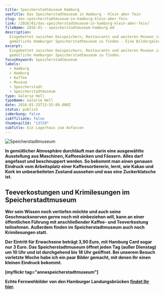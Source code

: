 ```yaml
---
title: Speicherstadtmuseum Hamburg
seoTitle: Das Speicherstadtmuseum in Hamburg - Klein aber fein
slug: das-speicherstadtmuseum-in-hamburg-klein-aber-fein
link: /2016/01/das-speicherstadtmuseum-in-hamburg-klein-aber-fein/
fileName: 2016-01---speicherstadtmuseum-hamburg.md
description:
  Eingebettet zwischen Kaispeichern, Restaurants und weiteren Museen ist das
  gemütliche Hamburger Speicherstadtmuseum zu finden - Eine Bildergalerie
excerpt:
  Eingebettet zwischen Kaispeichern, Restaurants und weiteren Museen ist das
  gemütliche Hamburger Speicherstadtmuseum zu finden.
focusKeyword: Speicherstadtmuseum
labels:
  - Hamburg
  - Hamburg
  - Kaffee
  - Museum
  - Speicherstadt
  - Speicherstadtmuseum
type: Galerie Hell
typeName: Galerie Hell
date: 2016-01-25T13:55:09.000Z
status: publish
isWerbung: false
isAffiliate: false
thumbnailId: "13729"
subTitle: Ein Lagerhaus zum Anfassen
---
```


![Speicherstadtmuseum](http://cardamonchai.com/wp-content/uploads/2016/01/24494461322_6ea951b9d2_z-640x480.jpg)

<strong>

In gemütlicher Atmosphäre durchläuft man darin eine ausgewählte Ausstellung aus
Maschinen, Kaffeesäcken und Fässern. Alles darf angefasst und beschnuppert
werden. So bekommt man einen genauen Eindruck vom Arbeitsplatz einer
Kaffeesortiererin, lernt, wie Kakao und Kork im unbearbeiteten Zustand aussehen
und was eine Zuckerklatsche ist.

## Teeverkostungen und Krimilesungen im Speicherstadtmuseum

Wer sein Wissen noch vertiefen möchte und auch seine Geschmacksnerven gerne noch
mit einbeziehen will, kann an einer öffentlichen Führung mit anschließender
Kaffee- und Teeverkostung teilnehmen. Außerdem finden im Speicherstadtmuseum
auch noch Krimilesungen statt.

Der Eintritt für Erwachsene beträgt 3,90 Euro, mit Hamburg Card sogar nur 3
Euro. Das Speicherstadtmuseum öffnet jeden Tag (außer Dienstag) um 10 Uhr und
ist durchgehend bis 18 Uhr geöffnet. Bei unserem Besuch vorletzte Woche habe ich
ein paar Bilder gemacht, mit denen Ihr einen kleinen Eindruck bekommt.

[myflickr tag="annespeicherstadtmuseum"]

Echte Fernwehbilder von den Hamburger Landungsbrücken
[findet Ihr hier](/2016/01/landungsbruecken-24-dezember-2015/).
